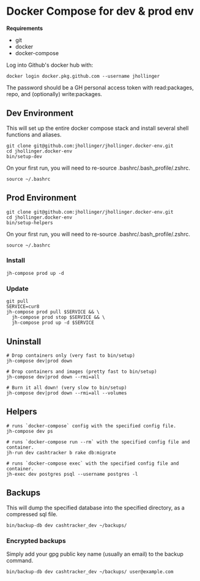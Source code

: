 # Docker Compose for dev & prod env

**Requirements**

* git
* docker
* docker-compose

Log into Github's docker hub with:

    docker login docker.pkg.github.com --username jhollinger

The password should be a GH personal access token with read:packages, repo, and (optionally) write:packages.

## Dev Environment

This will set up the entire docker compose stack and install several shell functions and aliases.

    git clone git@github.com:jhollinger/jhollinger.docker-env.git
    cd jhollinger.docker-env
    bin/setup-dev

On your first run, you will need to re-source .bashrc/.bash_profile/.zshrc.

    source ~/.bashrc

## Prod Environment

    git clone git@github.com:jhollinger/jhollinger.docker-env.git
    cd jhollinger.docker-env
    bin/setup-helpers

On your first run, you will need to re-source .bashrc/.bash_profile/.zshrc.

    source ~/.bashrc

### Install

    jh-compose prod up -d

### Update

    git pull
    SERVICE=cur8
    jh-compose prod pull $SERVICE && \
      jh-compose prod stop $SERVICE && \
      jh-compose prod up -d $SERVICE
    
## Uninstall

    # Drop containers only (very fast to bin/setup)
    jh-compose dev|prod down

    # Drop containers and images (pretty fast to bin/setup)
    jh-compose dev|prod down --rmi=all

    # Burn it all down! (very slow to bin/setup)
    jh-compose dev|prod down --rmi=all --volumes

## Helpers

    # runs `docker-compose` config with the specified config file.
    jh-compose dev ps

    # runs `docker-compose run --rm` with the specified config file and container.
    jh-run dev cashtracker b rake db:migrate

    # runs `docker-compose exec` with the specified config file and container.
    jh-exec dev postgres psql --username postgres -l

## Backups

This will dump the specified database into the specified directory, as a compressed sql file.

    bin/backup-db dev cashtracker_dev ~/backups/

### Encrypted backups

Simply add your gpg public key name (usually an email) to the backup command.

    bin/backup-db dev cashtracker_dev ~/backups/ user@example.com
